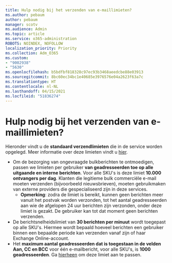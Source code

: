 ```yaml
---
title: Hulp nodig bij het verzenden van e-maillimieten?
ms.author: pebaum
author: pebaum
manager: scotv
ms.audience: Admin
ms.topic: article
ms.service: o365-administration
ROBOTS: NOINDEX, NOFOLLOW
localization_priority: Priority
ms.collection: Adm_O365
ms.custom:
- "9002938"
- "5630"
ms.openlocfilehash: b5bdfbf818328c97ec93b3468aeedcbe88e03913
ms.sourcegitcommit: 8bc60ec34bc1e40685e3976576e04a2623f63a7c
ms.translationtype: HT
ms.contentlocale: nl-NL
ms.lasthandoff: 04/15/2021
ms.locfileid: "51836274"
---
```

# <a name="need-help-with-email-sending-limits"></a>Hulp nodig bij het verzenden van e-maillimieten?

Hieronder vindt u de **standaard verzendlimieten** die in de service worden opgelegd. Meer informatie over deze limieten vindt u [hier](https://docs.microsoft.com/office365/servicedescriptions/exchange-online-service-description/exchange-online-limits#receiving-and-sending-limits).

- Om de bezorging van ongevraagde bulkberichten te ontmoedigen, passen we limieten per gebruiker **van geadresseerden toe op alle uitgaande en interne berichten**. Voor alle SKU's is deze limiet **10.000 ontvangers per dag**.  Klanten die legitieme bulk commerciële e-mail moeten verzenden (bijvoorbeeld nieuwsbrieven), moeten gebruikmaken van externe providers die gespecialiseerd zijn in deze services.
    - **Opmerking**: zodra de limiet is bereikt, kunnen geen berichten meer vanuit het postvak worden verzonden, tot het aantal geadresseerden aan wie de afgelopen 24 uur berichten zijn verzonden, onder deze limiet is gezakt. De gebruiker kan tot dat moment geen berichten verzenden.
- De berichtsnelheidslimiet van **30 berichten per minuut** wordt toegepast op alle SKU's. Hiermee wordt bepaald hoeveel berichten een gebruiker binnen een bepaalde periode kan verzenden vanaf zijn of haar Exchange Online-account.
- Het **maximum aantal geadresseerden dat is toegestaan in de velden Aan, CC en BCC** voor één e-mailbericht, voor alle SKU's, is **1000 geadresseerden**. Ga [hierheen](https://techcommunity.microsoft.com/t5/exchange-team-blog/customizable-recipient-limits-in-office-365/ba-p/1183228) om deze limiet aan te passen.
